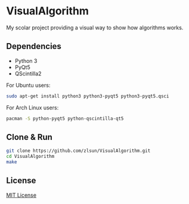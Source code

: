 # VisualAlgorithm

My scolar project providing a visual way to show how algorithms works.

## Dependencies

- Python 3
- PyQt5
- QScintilla2

For Ubuntu users:
```sh
sudo apt-get install python3 python3-pyqt5 python3-pyqt5.qsci
```

For Arch Linux users:
```sh
pacman -S python-pyqt5 python-qscintilla-qt5
```

## Clone & Run

```sh
git clone https://github.com/zlsun/VisualAlgorithm.git
cd VisualAlgorithm
make
```

## License

[MIT License](LICENSE)

